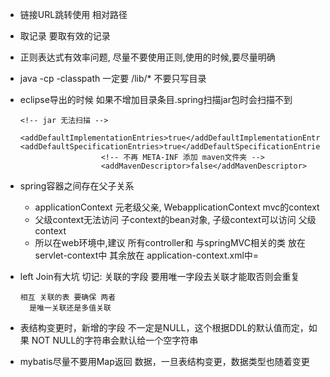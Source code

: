 * 链接URL跳转使用 相对路径

* 取记录 要取有效的记录

* 正则表达式有效率问题, 尽量不要使用正则,使用的时候,要尽量明确

* java -cp -classpath 一定要 /lib/* 不要只写目录

* eclipse导出的时候 如果不增加目录条目.spring扫描jar包时会扫描不到

  ```
  <!-- jar 无法扫描 -->
  					<addDefaultImplementationEntries>true</addDefaultImplementationEntries>
  <addDefaultSpecificationEntries>true</addDefaultSpecificationEntries>
  					<!-- 不再 META-INF 添加 maven文件夹 -->
  					<addMavenDescriptor>false</addMavenDescriptor>
  ```

* spring容器之间存在父子关系

  * applicationContext 元老级父亲, WebapplicationContext mvc的context
  * 父级context无法访问 子context的bean对象, 子级context可以访问 父级context
  * 所以在web环境中,建议 所有controller和 与springMVC相关的类 放在 servlet-context中 其余放在 application-context.xml中=


* left Join有大坑 切记: 关联的字段 要用唯一字段去关联才能取否则会重复 

  ```
  相互 关联的表 要确保 两者
  	是唯一关联还是多值关联
  ```

* 表结构变更时，新增的字段 不一定是NULL，这个根据DDL的默认值而定，如果 NOT NULL的字符串会默认给一个空字符串

* mybatis尽量不要用Map返回 数据，一旦表结构变更，数据类型也随着变更

    



